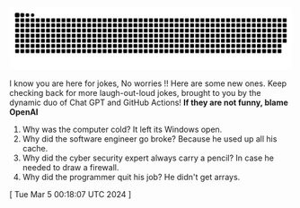 <picture>
  <source media="(prefers-color-scheme: dark)" srcset="https://raw.githubusercontent.com/platane/platane/output/github-contribution-grid-snake-dark.svg">
  <source media="(prefers-color-scheme: light)" srcset="https://raw.githubusercontent.com/platane/platane/output/github-contribution-grid-snake.svg">
  <img alt="github contribution grid snake animation" src="https://raw.githubusercontent.com/platane/platane/output/github-contribution-grid-snake.svg">
</picture>


I know you are here for jokes, No worries !!
Here are some new ones. Keep checking back for more laugh-out-loud jokes, brought to you by the dynamic duo of Chat GPT and GitHub Actions! __If they are not funny, blame OpenAI__
 
1. Why was the computer cold? It left its Windows open.
2. Why did the software engineer go broke? Because he used up all his cache.
3. Why did the cyber security expert always carry a pencil? In case he needed to draw a firewall.
4. Why did the programmer quit his job? He didn't get arrays.
 
[ 
Tue Mar  5 00:18:07 UTC 2024
 ]
